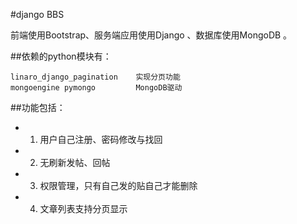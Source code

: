 #django BBS

前端使用Bootstrap、服务端应用使用Django 、数据库使用MongoDB 。

##依赖的python模块有：

 	linaro_django_pagination 	实现分页功能
	mongoengine pymongo	        MongoDB驱动
	
	
##功能包括：

* 1. 用户自己注册、密码修改与找回

* 2. 无刷新发帖、回帖

* 3. 权限管理，只有自己发的贴自己才能删除

* 4. 文章列表支持分页显示
	

